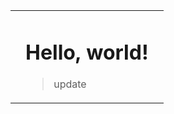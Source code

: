 <!-- Beginning of Main Table -->
<table><tr><td></td><td>
  
  # Hello, world!
> update


<!-- END OF MAIN TABLE -->      
</td><td></td></tr></table>
